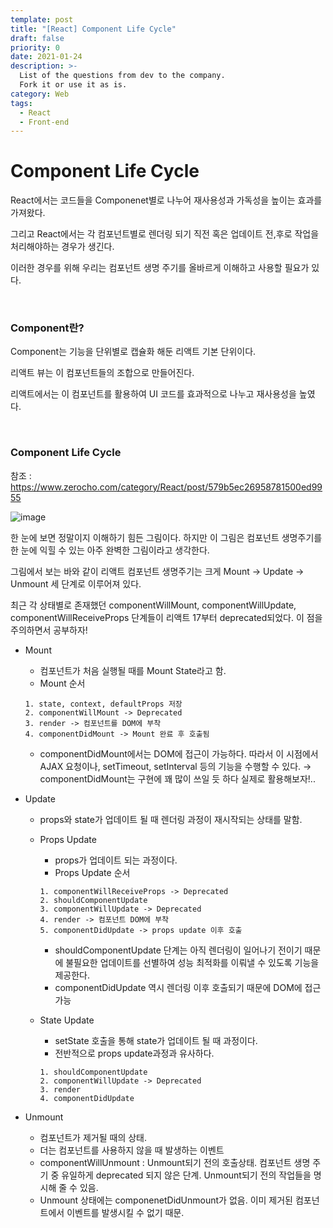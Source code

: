 ```yaml
---
template: post
title: "[React] Component Life Cycle"
draft: false
priority: 0
date: 2021-01-24
description: >-
  List of the questions from dev to the company.
  Fork it or use it as is.
category: Web
tags:
  - React
  - Front-end
---
```


# Component Life Cycle

React에서는 코드들을 Componenet별로 나누어 재사용성과 가독성을 높이는 효과를 가져왔다.

그리고 React에서는 각 컴포넌트별로 렌더링 되기 직전 혹은 업데이트 전,후로 작업을 처리해야하는 경우가 생긴다.

이러한 경우를 위해 우리는 컴포넌트 생명 주기를 올바르게 이해하고 사용할 필요가 있다.

<br/>

### Component란?

Component는 기능을 단위별로 캡슐화 해둔 리액트 기본 단위이다.

리액트 뷰는 이 컴포넌트들의 조합으로 만들어진다.

리액트에서는 이 컴포넌트를 활용하여 UI 코드를 효과적으로 나누고 재사용성을 높였다.

<br/>

### Component Life Cycle

참조 : https://www.zerocho.com/category/React/post/579b5ec26958781500ed9955

![image](https://user-images.githubusercontent.com/57346455/117452945-519ec880-af7f-11eb-9d66-c305ce6c78ca.png)

한 눈에 보면 정말이지 이해하기 힘든 그림이다. 하지만 이 그림은 컴포넌트 생명주기를 한 눈에 익힐 수 있는 아주 완벽한 그림이라고 생각한다.

그림에서 보는 바와 같이 리액트 컴포넌트 생명주기는 크게 Mount → Update → Unmount 세 단계로 이루어져 있다.

최근 각 상태별로 존재했던 componentWillMount, componentWillUpdate, componentWillReceiveProps 단계들이 리액트 17부터 deprecated되었다. 이 점을 주의하면서 공부하자!

- Mount

  - 컴포넌트가 처음 실행될 때를 Mount State라고 함.
  - Mount 순서

  ```
  1. state, context, defaultProps 저장
  2. componentWillMount -> Deprecated
  3. render -> 컴포넌트를 DOM에 부착
  4. componentDidMount -> Mount 완료 후 호출됨
  ```

  - componentDidMount에서는 DOM에 접근이 가능하다. 따라서 이 시점에서 AJAX 요청이나, setTimeout, setInterval 등의 기능을 수행할 수 있다. → componentDidMount는 구현에 꽤 많이 쓰일 듯 하다 실제로 활용해보자!..

- Update

  - props와 state가 업데이트 될 때 렌더링 과정이 재시작되는 상태를 말함.

  - Props Update

    - props가 업데이트 되는 과정이다.
    - Props Update 순서

    ```
    1. componentWillReceiveProps -> Deprecated
    2. shouldComponentUpdate
    3. componentWillUpdate -> Deprecated
    4. render -> 컴포넌트 DOM에 부착
    5. componentDidUpdate -> props update 이후 호출
    ```

    - shouldComponentUpdate 단계는 아직 렌더링이 일어나기 전이기 때문에 불필요한 업데이트를 선별하여 성능 최적화를 이뤄낼 수 있도록 기능을 제공한다.
    - componentDidUpdate 역시 렌더링 이후 호출되기 때문에 DOM에 접근 가능

  - State Update

    - setState 호출을 통해 state가 업데이트 될 때 과정이다.
    - 전반적으로 props update과정과 유사하다.

    ```
    1. shouldComponentUpdate
    2. componentWillUpdate -> Deprecated
    3. render
    4. componentDidUpdate
    ```

- Unmount

  - 컴포넌트가 제거될 때의 상태.
  - 더는 컴포넌트를 사용하지 않을 때 발생하는 이벤트
  - componentWillUnmount : Unmount되기 전의 호출상태. 컴포넌트 생명 주기 중 유일하게 deprecated 되지 않은 단계. Unmount되기 전의 작업들을 명시해 줄 수 있음.
  - Unmount 상태에는 componenetDidUnmount가 없음. 이미 제거된 컴포넌트에서 이벤트를 발생시킬 수 없기 때문.